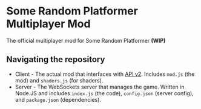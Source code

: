 # Some Random Platformer Multiplayer Mod
The official multiplayer mod for Some Random Platformer **(WIP)**

## Navigating the repository
- Client - The actual mod that interfaces with [API v2](https://powerbox1000-studios.gitbook.io/some-random-platformer-modding-api/api-v2). Includes `mod.js` (the mod) and `shaders.js` (for shaders).
- Server - The WebSockets server that manages the game. Written in Node.JS and includes `index.js` (the code), `config.json` (server config), and `package.json` (dependencies).
